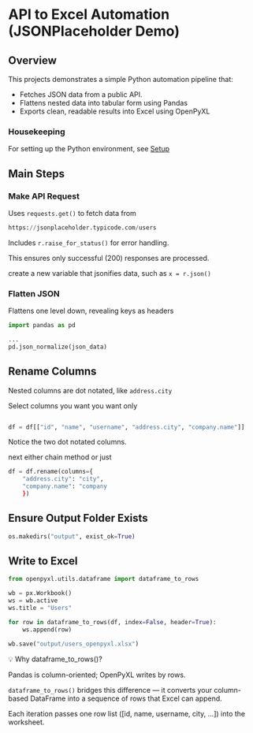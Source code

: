 # API to Excel Automation (JSONPlaceholder Demo)

## Overview

This projects demonstrates a simple Python automation pipeline that:

- Fetches JSON data from a public API.
- Flattens nested data into tabular form using Pandas
- Exports clean, readable results into Excel using OpenPyXL

### Housekeeping

For setting up the Python environment, see
[Setup](setup_guide.md)

## Main Steps

### Make API Request

Uses `requests.get()` to fetch data from

```python
https://jsonplaceholder.typicode.com/users
```

Includes `r.raise_for_status()` for error handling.

This ensures only successful (200) responses are processed.

create a new variable that jsonifies data, such as `x = r.json()`

### Flatten JSON

Flattens one level down, revealing keys as headers

```python
import pandas as pd

...
pd.json_normalize(json_data)
```

## Rename Columns

Nested columns are dot notated, like `address.city`

Select columns you want you want only

```python

df = df[["id", "name", "username", "address.city", "company.name"]]
```

Notice the two dot notated columns.

next either chain method or just

```python
df = df.rename(columns={
    "address.city": "city",
    "company.name": "company
    })
```

## Ensure Output Folder Exists

```python
os.makedirs("output", exist_ok=True)
```

## Write to Excel

```python
from openpyxl.utils.dataframe import dataframe_to_rows

wb = px.Workbook()
ws = wb.active
ws.title = "Users"

for row in dataframe_to_rows(df, index=False, header=True):
    ws.append(row)

wb.save("output/users_openpyxl.xlsx")
```

💡 Why dataframe_to_rows()?

Pandas is column-oriented; OpenPyXL writes by rows.

`dataframe_to_rows()` bridges this difference — it converts your column-based DataFrame into a sequence of rows that Excel can append.

Each iteration passes one row list ([id, name, username, city, ...]) into the worksheet.
